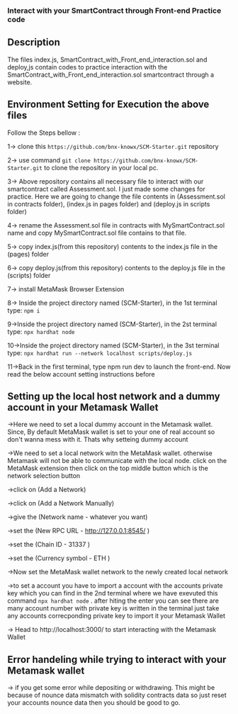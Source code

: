 ### Interact with your SmartContract through Front-end Practice code

## Description
The files index.js, SmartContract_with_Front_end_interaction.sol and deploy,js contain codes to practice interaction with the SmartContract_with_Front_end_interaction.sol smartcontract through a website.

## Environment Setting for Execution the above files
Follow the Steps bellow :

1-> clone this `https://github.com/bnx-knowx/SCM-Starter.git` repository

2-> use command `git clone https://github.com/bnx-knowx/SCM-Starter.git` to clone the repository in your local pc.

3-> Above repository contains all necessary file to interact with our smartcontract called Assessment.sol. I just made some changes for practice. Here we are going to change the file contents in (Assessment.sol in contracts folder), (index.js in pages folder) and (deploy.js in scripts folder) 

4-> rename the Assessment.sol file in contracts with MySmartContract.sol name and copy MySmartContract.sol file contains to that file.

5-> copy index.js(from this repository) contents to the index.js file in the (pages) folder

6-> copy deploy.js(from this repository) contents to the deploy.js file in the (scripts) folder

7-> install MetaMask Browser Extension

8-> Inside the project directory named (SCM-Starter), in the 1st terminal type: `npm i`

9->Inside the project directory named (SCM-Starter), in the 2st terminal type: `npx hardhat node`

10->Inside the project directory named (SCM-Starter), in the 3st terminal type: `npx hardhat run --network localhost scripts/deploy.js`

11->Back in the first terminal, type npm run dev to launch the front-end. Now read the below account setting instructions before 

## Setting up the local host network and a dummy account in your Metamask Wallet
->Here we need to set a local dummy account in the Metamask wallet. Since, By default MetaMask wallet is set to your one of real account so don't wanna mess with it. Thats why setteing dummy account

->We need to set a local network witn the MetaMask wallet. otherwise Metamask will not be able to communicate with the local node. click on the MetaMask extension then click on the top middle button which is the network selection button

->click on (Add a Network)

->click on (Add a Network Manually)

->give the (Network name - whatever you want)

->set the (New RPC URL - http://127.0.0.1:8545/ )

->set the (Chain ID - 31337 )

->set the (Currency symbol - ETH )

->Now set the MetaMask wallet network to the newly created local network

->to set a account you have to import a account with the accounts private key which you can find in the 2nd terminal where we have exevuted this command `npx hardhat node` . after hiting the enter you can see there are many account number with private key is written in the terminal just take any accounts correcponding private key to import it your Metamask Wallet
 
-> Head to http://localhost:3000/ to start interacting with the Metamask Wallet

## Error handeling while trying to interact with your Metamask wallet

-> if you get some error while depositing or withdrawing. This might be because of nounce data mismatch with solidity contracts data so just reset your accounts nounce data then you should be good to go.



